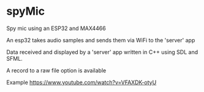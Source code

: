 # spyMic
Spy mic using an ESP32 and MAX4466

An esp32 takes audio samples and sends them via WiFi to the 'server' app

Data received and displayed by a 'server' app written in C++ using SDL and SFML.

A record to a raw file option is available

Example https://www.youtube.com/watch?v=VFAXDK-otyU
